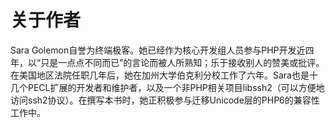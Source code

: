 # 关于作者

Sara Golemon自誉为终端极客。她已经作为核心开发组人员参与PHP开发近四年，以“只是一点点不同而已”的言论而被人所熟知；乐于接收别人的赞美或批评。在美国地区法院任职几年后，她在加州大学伯克利分校工作了六年。Sara也是十几个PECL扩展的开发者和维护者，以及一个非PHP相关项目libssh2（可以方便地访问ssh2协议）。在撰写本书时，她正积极参与迁移Unicode层的PHP6的兼容性工作中。
